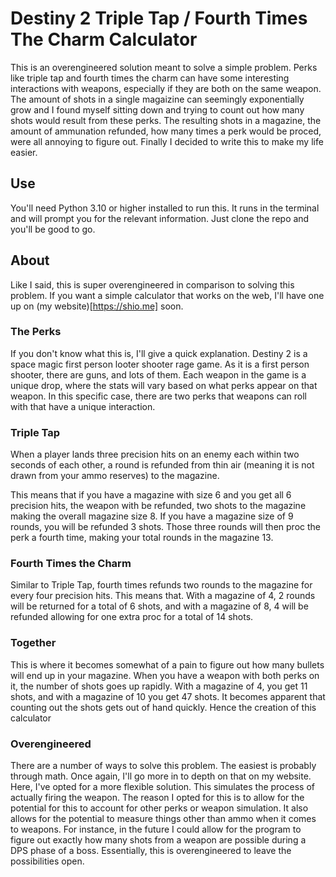 # Destiny 2 Triple Tap / Fourth Times The Charm Calculator

This is an overengineered solution meant to solve a simple problem. Perks like triple tap and fourth times the charm can have some interesting interactions with weapons, especially if they are both on the same weapon. The amount of shots in a single magaizine can seemingly exponentially grow and I found myself sitting down and trying to count out how many shots would result from these perks. The resulting shots in a magazine, the amount of ammunation refunded, how many times a perk would be proced, were all annoying to figure out. Finally I decided to write this to make my life easier.

## Use

You'll need Python 3.10 or higher installed to run this. It runs in the terminal and will prompt you for the relevant information. Just clone the repo and you'll be good to go.

## About

Like I said, this is super overengineered in comparison to solving this problem. If you want a simple calculator that works on the web, I'll have one up on (my website)[https://shio.me] soon.

### The Perks

If you don't know what this is, I'll give a quick explanation. Destiny 2 is a space magic first person looter shooter rage game. As it is a first person shooter, there are guns, and lots of them. Each weapon in the game is a unique drop, where the stats will vary based on what perks appear on that weapon. In this specific case, there are two perks that weapons can roll with that have a unique interaction.

### Triple Tap

When a player lands three precision hits on an enemy each within two seconds of each other, a round is refunded from thin air (meaning it is not drawn from your ammo reserves) to the magazine.

This means that if you have a magazine with size 6 and you get all 6 precision hits, the weapon with be refunded, two shots to the magazine making the overall magazine size 8. If you have a magazine size of 9 rounds, you will be refunded 3 shots. Those three rounds will then proc the perk a fourth time, making your total rounds in the magazine 13.

### Fourth Times the Charm

Similar to Triple Tap, fourth times refunds two rounds to the magazine for every four precision hits. This means that. With a magazine of 4, 2 rounds will be returned for a total of 6 shots, and with a magazine of 8, 4 will be refunded allowing for one extra proc for a total of 14 shots.

### Together

This is where it becomes somewhat of a pain to figure out how many bullets will end up in your magazine. When you have a weapon with both perks on it, the number of shots goes up rapidly. With a magazine of 4, you get 11 shots, and with a magazine of 10 you get 47 shots. It becomes apparent that counting out the shots gets out of hand quickly. Hence the creation of this calculator

### Overengineered

There are a number of ways to solve this problem. The easiest is probably through math. Once again, I'll go more in to depth on that on my website. Here, I've opted for a more flexible solution. This simulates the process of actually firing the weapon. The reason I opted for this is to allow for the potential for this to account for other perks or weapon simulation. It also allows for the potential to measure things other than ammo when it comes to weapons. For instance, in the future I could allow for the program to figure out exactly how many shots from a weapon are possible during a DPS phase of a boss. Essentially, this is overengineered to leave the possibilities open.
